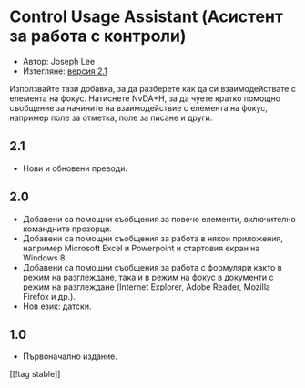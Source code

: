 # Control Usage Assistant (Асистент за работа с контроли) #

* Автор: Joseph Lee
* Изтегляне: [версия 2.1][1]

Използвайте тази добавка, за да разберете как да си взаимодействате с
елемента на фокус.  Натиснете NvDA+H, за да чуете кратко помощно съобщение
за начините на взаимодействие с елемента на фокус, например поле за отметка,
поле за писане и други.

## 2.1 ##

* Нови и обновени преводи.


## 2.0 ##

* Добавени са помощни съобщения за повече елементи, включително командните
  прозорци.
* Добавени са помощни съобщения за работа в някои приложения, например
  Microsoft Excel и Powerpoint и стартовия екран на Windows 8.
* Добавени са помощни съобщения за работа с формуляри както в режим на
  разглеждане, така и в режим на фокус в документи с режим на разглеждане
  (Internet Explorer, Adobe Reader, Mozilla Firefox и др.).
* Нов език: датски.


## 1.0 ##

* Първоначално издание.

[[!tag stable]]

[1]: http://addons.nvda-project.org/files/get.php?file=cua
